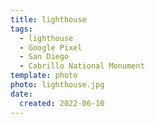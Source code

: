 ```yaml
---
title: lighthouse
tags:
  - lighthouse
  - Google Pixel
  - San Diego
  - Cabrillo National Monument
template: photo
photo: lighthouse.jpg
date:
  created: 2022-06-10
---
```

